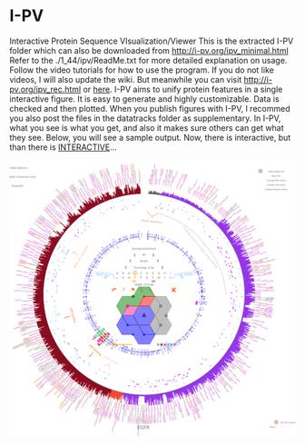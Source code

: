 # I-PV
Interactive Protein Sequence VIsualization/Viewer
This is the extracted I-PV folder which can also be downloaded from http://i-pv.org/ipv_minimal.html
Refer to the ./1_44/ipv/ReadMe.txt for more detailed explanation on usage.
Follow the video tutorials for how to use the program. 
If you do not like videos, I will also update the wiki. But meanwhile you can visit http://i-pv.org/ipv_rec.html or [here](./1_44_0/ipv/).
I-PV aims to unify protein features in a single interactive figure. It is easy to generate and
highly customizable. Data is checked and then plotted. When you publish figures with I-PV, I recommed you also
post the files in the datatracks folder as supplementary. In I-PV, what you see is what you get, and 
also it makes sure others can get what they see. Below, you will see a sample output. Now, there is interactive,
but than there is [INTERACTIVE](http://i-pv.org/EGFR.html)...

![alt tag](./sample.png)
